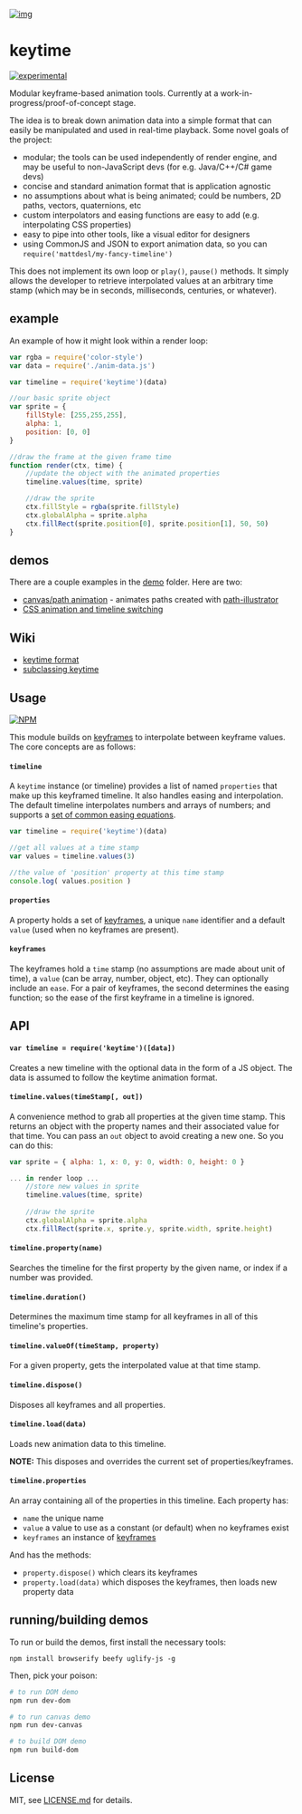 [![img](http://i.imgur.com/6vBJwmP.png)](http://mattdesl.github.io/timeline-tests/demo1/index.html)

# keytime

[![experimental](http://badges.github.io/stability-badges/dist/experimental.svg)](http://github.com/badges/stability-badges)

Modular keyframe-based animation tools. Currently at a work-in-progress/proof-of-concept stage. 

The idea is to break down animation data into a simple format that can easily be manipulated and used in real-time playback. Some novel goals of the project:

- modular; the tools can be used independently of render engine, and may be useful to non-JavaScript devs (for e.g. Java/C++/C# game devs)
- concise and standard animation format that is application agnostic
- no assumptions about what is being animated; could be numbers, 2D paths, vectors, quaternions, etc
- custom interpolators and easing functions are easy to add (e.g. interpolating CSS properties)
- easy to pipe into other tools, like a visual editor for designers
- using CommonJS and JSON to export animation data, so you can `require('mattdesl/my-fancy-timeline')`

This does not implement its own loop or `play()`, `pause()` methods. It simply allows the developer to retrieve interpolated values at an arbitrary time stamp (which may be in seconds, milliseconds, centuries, or whatever).

## example

An example of how it might look within a render loop:

```js
var rgba = require('color-style')
var data = require('./anim-data.js')

var timeline = require('keytime')(data)

//our basic sprite object
var sprite = { 
	fillStyle: [255,255,255], 
	alpha: 1, 
	position: [0, 0] 
}

//draw the frame at the given frame time
function render(ctx, time) {
	//update the object with the animated properties
	timeline.values(time, sprite)

	//draw the sprite
	ctx.fillStyle = rgba(sprite.fillStyle)
	ctx.globalAlpha = sprite.alpha
	ctx.fillRect(sprite.position[0], sprite.position[1], 50, 50)
}
```

## demos

There are a couple examples in the [demo](demo/) folder. Here are two:

- [canvas/path animation](http://mattdesl.github.io/timeline-tests/demo1/index.html) - animates paths created with [path-illustrator](http://mattdesl.github.io/path-illustrator/demo/advanced.html)
- [CSS animation and timeline switching](http://mattdesl.github.io/keytime/demo/dom/)

## Wiki

- [keytime format](https://github.com/mattdesl/keytime/wiki/Format)
- [subclassing keytime](https://github.com/mattdesl/keytime/wiki/Subclassing)

## Usage

[![NPM](https://nodei.co/npm/keytime.png)](https://nodei.co/npm/keytime/)

This module builds on [keyframes](https://github.com/mattdesl/keyframes) to interpolate between keyframe values. The core concepts are as follows:

#### `timeline`

A `keytime` instance (or timeline) provides a list of named `properties` that make up this keyframed timeline. It also handles easing and interpolation. The default timeline interpolates numbers and arrays of numbers; and supports a [set of common easing equations](https://github.com/mattdesl/eases).

```js
var timeline = require('keytime')(data)

//get all values at a time stamp
var values = timeline.values(3)

//the value of 'position' property at this time stamp
console.log( values.position )
```

#### `properties`

A property holds a set of [keyframes](https://github.com/mattdesl/keyframes), a unique `name` identifier and a default `value` (used when no keyframes are present).

#### `keyframes`

The keyframes hold a `time` stamp (no assumptions are made about unit of time), a `value` (can be array, number, object, etc). They can optionally include an `ease`. For a pair of keyframes, the second determines the easing function; so the ease of the first keyframe in a timeline is ignored.

## API

#### `var timeline = require('keytime')([data])`

Creates a new timeline with the optional data in the form of a JS object. The data is assumed to follow the keytime animation format.

#### `timeline.values(timeStamp[, out])`

A convenience method to grab all properties at the given time stamp. This returns an object with the property names and their associated value for that time. You can pass an `out` object to avoid creating a new one. So you can do this:

```js
var sprite = { alpha: 1, x: 0, y: 0, width: 0, height: 0 }

... in render loop ...
	//store new values in sprite
	timeline.values(time, sprite)
	
	//draw the sprite
	ctx.globalAlpha = sprite.alpha
	ctx.fillRect(sprite.x, sprite.y, sprite.width, sprite.height)
```

#### `timeline.property(name)`

Searches the timeline for the first property by the given name, or index if a number was provided.

#### `timeline.duration()`

Determines the maximum time stamp for all keyframes in all of this timeline's properties.

#### `timeline.valueOf(timeStamp, property)`

For a given property, gets the interpolated value at that time stamp. 

#### `timeline.dispose()`

Disposes all keyframes and all properties.

#### `timeline.load(data)`

Loads new animation data to this timeline. 

**NOTE:** This disposes and overrides the current set of properties/keyframes.

#### `timeline.properties`

An array containing all of the properties in this timeline. Each property has:

- `name` the unique name
- `value` a value to use as a constant (or default) when no keyframes exist
- `keyframes` an instance of [keyframes](https://github.com/mattdesl/keyframes)

And has the methods:

- `property.dispose()` which clears its keyframes
- `property.load(data)` which disposes the keyframes, then loads new property data

## running/building demos

To run or build the demos, first install the necessary tools:

```npm install browserify beefy uglify-js -g```

Then, pick your poison:

```sh
# to run DOM demo
npm run dev-dom 

# to run canvas demo
npm run dev-canvas

# to build DOM demo
npm run build-dom
```

## License

MIT, see [LICENSE.md](http://github.com/mattdesl/keytime/blob/master/LICENSE.md) for details.
